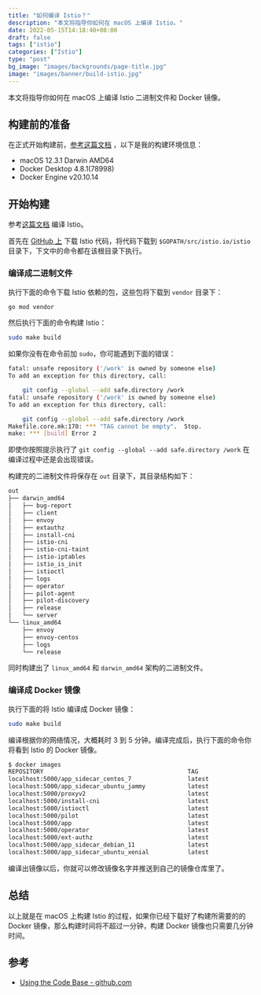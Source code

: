 ```yaml
---
title: "如何编译 Istio？"
description: "本文将指导你如何在 macOS 上编译 Istio。"
date: 2022-05-15T14:18:40+08:00
draft: false
tags: ["istio"]
categories: ["Istio"]
type: "post"
bg_image: "images/backgrounds/page-title.jpg"
image: "images/banner/build-istio.jpg"
---
```


本文将指导你如何在 macOS 上编译 Istio 二进制文件和 Docker 镜像。

## 构建前的准备

在正式开始构建前，[参考这篇文档](https://github.com/istio/istio/wiki/Preparing-for-Development-Mac) ，以下是我的构建环境信息：

- macOS 12.3.1 Darwin AMD64
- Docker Desktop 4.8.1(78998)
- Docker Engine v20.10.14

## 开始构建

参考[这篇文档](https://github.com/istio/istio/wiki/Using-the-Code-Base) 编译 Istio。

首先在 [GitHub 上](https://github.com/istio/istio) 下载 Istio 代码，将代码下载到 `$GOPATH/src/istio.io/istio` 目录下，下文中的命令都在该根目录下执行。

### 编译成二进制文件

执行下面的命令下载 Istio 依赖的包，这些包将下载到 `vendor` 目录下：

```bash
go mod vendor
```

然后执行下面的命令构建 Istio：

```bash
sudo make build
```

如果你没有在命令前加 `sudo`，你可能遇到下面的错误：

```bash
fatal: unsafe repository ('/work' is owned by someone else)
To add an exception for this directory, call:

	git config --global --add safe.directory /work
fatal: unsafe repository ('/work' is owned by someone else)
To add an exception for this directory, call:

	git config --global --add safe.directory /work
Makefile.core.mk:170: *** "TAG cannot be empty".  Stop.
make: *** [build] Error 2
```

即使你按照提示执行了 `git config --global --add safe.directory /work` 在编译过程中还是会出现错误。

构建完的二进制文件将保存在 `out` 目录下，其目录结构如下：

```bash
out
├── darwin_amd64
│   ├── bug-report
│   ├── client
│   ├── envoy
│   ├── extauthz
│   ├── install-cni
│   ├── istio-cni
│   ├── istio-cni-taint
│   ├── istio-iptables
│   ├── istio_is_init
│   ├── istioctl
│   ├── logs
│   ├── operator
│   ├── pilot-agent
│   ├── pilot-discovery
│   ├── release
│   └── server
└── linux_amd64
    ├── envoy
    ├── envoy-centos
    ├── logs
    └── release
```

同时构建出了 `linux_amd64` 和 `darwin_amd64` 架构的二进制文件。

### 编译成 Docker 镜像

执行下面的将 Istio 编译成 Docker 镜像：

```bash
sudo make build
```

编译根据你的网络情况，大概耗时 3 到 5 分钟。编译完成后，执行下面的命令你将看到 Istio 的 Docker 镜像。

```bash
$ docker images
REPOSITORY                                         TAG                          IMAGE ID       CREATED              SIZE
localhost:5000/app_sidecar_centos_7                latest                       2044037df94b   51 seconds ago       524MB
localhost:5000/app_sidecar_ubuntu_jammy            latest                       5d8ae5ed55b7   About a minute ago   362MB
localhost:5000/proxyv2                             latest                       d4679412385f   About a minute ago   243MB
localhost:5000/install-cni                         latest                       78f46d5771d2   About a minute ago   270MB
localhost:5000/istioctl                            latest                       c38130a5adc8   About a minute ago   190MB
localhost:5000/pilot                               latest                       2aa9185ec202   About a minute ago   190MB
localhost:5000/app                                 latest                       473adafaeb8d   About a minute ago   188MB
localhost:5000/operator                            latest                       9ac1fedcdd12   About a minute ago   191MB
localhost:5000/ext-authz                           latest                       1fb5aaf20791   About a minute ago   117MB
localhost:5000/app_sidecar_debian_11               latest                       61376a02b95d   2 minutes ago        407MB
localhost:5000/app_sidecar_ubuntu_xenial           latest                       7e8efe666611   2 minutes ago        418MB
```

编译出镜像以后，你就可以修改镜像名字并推送到自己的镜像仓库里了。

## 总结

以上就是在 macOS 上构建 Istio 的过程，如果你已经下载好了构建所需要的的 Docker 镜像，那么构建时间将不超过一分钟，构建 Docker 镜像也只需要几分钟时间。

## 参考

- [Using the Code Base - github.com](https://github.com/istio/istio/wiki/Using-the-Code-Base)
